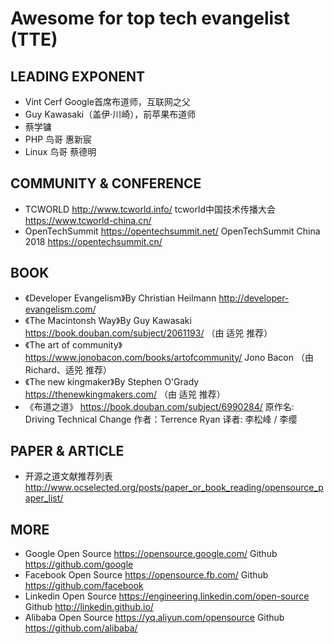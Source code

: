 # Awesome for top tech evangelist (TTE)

## LEADING EXPONENT
- Vint Cerf Google首席布道师，互联网之父
- Guy Kawasaki（盖伊·川崎），前苹果布道师 
- 蔡学镛 
- PHP 鸟哥  惠新宸 
- Linux 鸟哥 蔡德明 


## COMMUNITY & CONFERENCE 
- TCWORLD  http://www.tcworld.info/  tcworld中国技术传播大会  https://www.tcworld-china.cn/
- OpenTechSummit https://opentechsummit.net/ OpenTechSummit China 2018 https://opentechsummit.cn/


## BOOK
- 《Developer Evangelism》By Christian Heilmann  http://developer-evangelism.com/
- 《The Macintonsh Way》By  Guy Kawasaki https://book.douban.com/subject/2061193/ （由 适兕 推荐）
- 《The art of community》 https://www.jonobacon.com/books/artofcommunity/  Jono Bacon （由 Richard、适兕 推荐）
- 《The new kingmaker》By Stephen O'Grady  https://thenewkingmakers.com/ （由 适兕 推荐）
- 《布道之道》 https://book.douban.com/subject/6990284/  原作名: Driving Technical Change  作者：Terrence Ryan 译者: 李松峰 / 李缨


## PAPER & ARTICLE
- 开源之道文献推荐列表  http://www.ocselected.org/posts/paper_or_book_reading/opensource_paper_list/ 




## MORE 
- Google Open Source https://opensource.google.com/      Github  https://github.com/google
- Facebook Open Source https://opensource.fb.com/  Github  https://github.com/facebook
- Linkedin Open Source https://engineering.linkedin.com/open-source Github http://linkedin.github.io/
- Alibaba Open Source  https://yq.aliyun.com/opensource  Github  https://github.com/alibaba/ 

